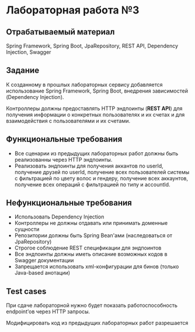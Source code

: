 # Лабораторная работа №3

## Отрабатываемый материал

Spring Framework, Spring Boot, JpaRepository, REST API, Dependency Injection, Swagger
## Задание

К созданному в прошлых лабораторных сервису добавляется использование Spring Framework, Spring Boot, внедрения зависимостей (Dependency Injection).

Контроллеры должны предоставлять HTTP эндпоинты (**REST API**) для получения информации о конкретных пользователях и их счетах и для взаимодействия с пользователями и их счетами. 

## Функциональные требования

- Все сценарии из предыдущих лабораторных работ должны быть реализованны через HTTP эндпоинты.
- Реализовать эндпоинты для получения аккантов по userId, получение друзей по userId, получение всех пользователей системы с фильтрацией по цвету волос и гендеру, получение всех аккаунтов, получение всех операций с фильтрацией по типу и accountId.

## Нефункциональные требования

- Использовать Dependency Injection
- Контроллеры не должны отдавать или принимать доменные сущности
- Репозитории должны быть Spring Bean'ами (наследоваться от JpaRepository)
- Строгое соблюдение REST спецификации для эндпоинтов
- Все эндпоинты должны иметь описание возможных кодов в Swagger документации
- Запрещается использовать xml-конфигурации для бинов (только Java-based анотации)

## Test cases

При сдаче лабораторной нужно будет показать работоспособность endpoint’ов через HTTP запросы.

Модифицировать код из предыдущих лабораторных работ разрешается
